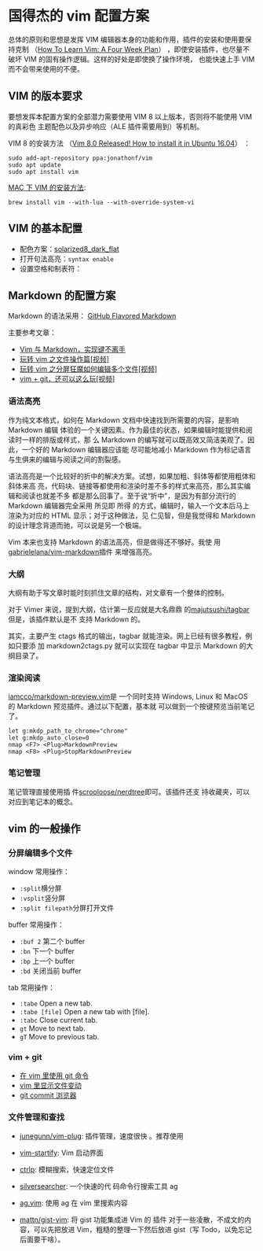 # 国得杰的 vim 配置方案

总体的原则和思想是发挥 VIM 编辑器本身的功能和作用，插件的安装和使用要保持克制
（[How To Learn Vim: A Four Week Plan](https://medium.com/actualize-network/how-to-learn-vim-a-four-week-plan-cd8b376a9b85)）
，即使安装插件，也尽量不破坏 VIM 的固有操作逻辑。这样的好处是即使换了操作环境，
也能快速上手 VIM 而不会带来使用的不便。

## VIM 的版本要求

要想发挥本配置方案的全部潜力需要使用 VIM 8 以上版本，否则将不能使用 VIM 的真彩色
主题配色以及异步响应（ALE 插件需要用到）等机制。

VIM 8 的安装方法
（[Vim 8.0 Released! How to install it in Ubuntu 16.04](http://tipsonubuntu.com/2016/09/13/vim-8-0-released-install-ubuntu-16-04/)）
：

```shell
sudo add-apt-repository ppa:jonathonf/vim
sudo apt update
sudo apt install vim
```

[MAC 下 VIM 的安装方法](https://www.zhihu.com/question/34113076/answer/112866522):

```shell
brew install vim --with-lua --with-override-system-vi
```

## VIM 的基本配置

- 配色方案：[solarized8_dark_flat](https://github.com/lifepillar/vim-solarized8)
- 打开句法高亮：`syntax enable`
- 设置空格和制表符：

## Markdown 的配置方案

Markdown 的语法采用：
[GitHub Flavored Markdown](https://guides.github.com/features/mastering-markdown/)

主要参考文章：

- [Vim 与 Markdown，实现键不离手](https://www.jianshu.com/p/fa8c56e1aa52)
- [玩转 vim 之文件操作篇[视频]](https://zhuanlan.zhihu.com/p/33153561)
- [玩转 vim 之分屏狂魔如何编辑多个文件[视频]](https://zhuanlan.zhihu.com/p/33710608)
- [vim + git，还可以这么玩[视频]](https://zhuanlan.zhihu.com/p/36756099)

### 语法高亮

作为纯文本格式，如何在 Markdown 文档中快速找到所需要的内容，是影响 Markdown 编辑
体验的一个关键因素。作为最佳的状态，如果编辑时能提供和阅读时一样的排版或样式，那
么 Markdown 的编写就可以既高效又简洁美观了。因此，一个好的 Markdown 编辑器应该能
尽可能地减小 Markdown 作为标记语言与生俱来的编辑与阅读之间的割裂感。

语法高亮是一个比较好的折中的解决方案。试想，如果加粗、斜体等都使用粗体和斜体来高
亮，代码块、链接等都使用和渲染时差不多的样式来高亮，那么其实编辑和阅读也就差不多
都是那么回事了。至于说“折中”，是因为有部分流行的 Markdown 编辑器完全采用 所见即
所得 的方式，编辑时，输入一个文本后马上渲染为对应的 HTML 显示；对于这种做法，见
仁见智，但是我觉得和 Markdown 的设计理念背道而驰，可以说是另一个极端。

Vim 本来也支持 Markdown 的语法高亮，但是做得还不够好。我使
用[gabrielelana/vim-markdown](https://github.com/gabrielelana/vim-markdown)插件
来增强高亮。

### 大纲

大纲有助于写文章时能时刻抓住文章的结构，对文章有一个整体的控制。

对于 Vimer 来说，提到大纲，估计第一反应就是大名鼎鼎
的[majutsushi/tagbar](https://github.com/majutsushi/tagbar)但是，该插件默认是不
支持 Markdown 的。

其实，主要产生 ctags 格式的输出，tagbar 就能渲染。网上已经有很多教程，例如只要添
加 markdown2ctags.py 就可以实现在 tagbar 中显示 Markdown 的大纲目录了。

### 渲染阅读

[iamcco/markdown-preview.vim](https://github.com/iamcco/markdown-preview.vim)是
一个同时支持 Windows, Linux 和 MacOS 的 Markdown 预览插件。通过以下配置，基本就
可以做到一个按键预览当前笔记了。

```
let g:mkdp_path_to_chrome="chrome"
let g:mkdp_auto_close=0
nmap <F7> <Plug>MarkdownPreview
nmap <F8> <Plug>StopMarkdownPreview
```

### 笔记管理

笔记管理直接使用插
件[scrooloose/nerdtree](https://github.com/scrooloose/nerdtree)即可。该插件还支
持收藏夹，可以对应到笔记本的概念。

## vim 的一般操作

### 分屏编辑多个文件

window 常用操作：

- `:split`横分屏
- `:vsplit`竖分屏
- `:split filepath`分屏打开文件

buffer 常用操作：

- `:buf 2` 第二个 buffer
- `:bn` 下一个 buffer
- `:bp` 上一个 buffer
- `:bd` 关闭当前 buffer

tab 常用操作：

- `:tabe` Open a new tab.
- `:tabe [file]` Open a new tab with [file].
- `:tabc` Close current tab.
- `gt` Move to next tab.
- `gT` Move to previous tab.

### vim + git

- [在 vim 里使用 git 命令](https://link.zhihu.com/?target=https%3A//github.com/tpope/vim-fugitive)
- [vim 里显示文件变动](https://link.zhihu.com/?target=https%3A//github.com/airblade/vim-gitgutter)
- [git commit 浏览器](https://link.zhihu.com/?target=https%3A//github.com/junegunn/gv.vim)

### 文件管理和查找

- [junegunn/vim-plug](https://github.com/junegunn/vim-plug): 插件管理，速度很快
  。推荐使用

- [vim-startify](https://github.com/mhinz/vim-startify): Vim 启动界面

- [ctrlp](https://github.com/kien/ctrlp.vim): 模糊搜索，快速定位文件

- [silversearcher](https://github.com/ggreer/the_silver_searcher): 一个快速的代
  码命令行搜索工具 ag

- [ag.vim](https://github.com/rking/ag.vim): 使用 ag 在 vim 里搜索内容

- [mattn/gist-vim](http://github.com/mattn/gist-vim): 将 gist 功能集成进 Vim 的
  插件 对于一些凌散，不成文的内容，可以先把放进 Vim，粗糙的整理一下然后放进
  gist（写 Todo，以免忘记后面要干啥）。
